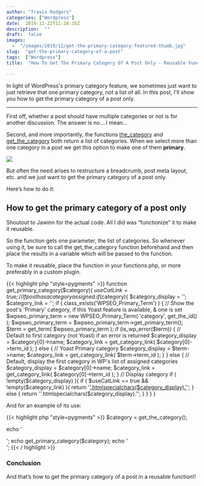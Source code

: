 ```yaml
---
author: "Travis Rodgers"
categories: ["Wordpress"]
date:  2019-12-22T11:28:35Z
description:  ""
draft:  false
images: 
  -  "/images/2019/12/get-the-primary-category-featured-thumb.jpg"
slug:  "get-the-primary-category-of-a-post"
tags:  ["Wordpress"]
title:  "How To Get The Primary Category Of A Post Only - Reusable Function"

---
```


<div class="lead-paragraph"><span class="dropcap">I</span>n light of WordPress's primary category feature, we sometimes just want to just retrieve that one primary category, not a list of all. In this post, I'll show you how to get the primary category of a post only.</div><hr class="lead-hr">

<p>First off, whether a post should have multiple categories or not is for another discussion. The answer is no….I mean…</p>

<p>Second, and more importantly, the functions <a rel="noreferrer noopener" aria-label="the_category (opens in a new tab)" href="https://developer.wordpress.org/reference/functions/the_category/" target="_blank">the_category</a> and <a rel="noreferrer noopener" aria-label="get_the_category (opens in a new tab)" href="https://developer.wordpress.org/reference/functions/get_the_category/" target="_blank">get_the_category</a> both return a list of categories. When we select more than one category in a post we get this option to make one of them <strong>primary</strong>.</p>

<p class="textcenter"><img src="/images/2019/12/get-the-primary-category.jpg" /></p>

But often the need arises to restructure a breadcrumb, post meta layout, etc. and we just want to get the primary category of a post only.

Here’s how to do it:

## How to get the primary category of a post only

Shoutout to Jawinn for the actual code. All I did was “functionize” it to make it reusable.

So the function gets one parameter, the list of categories. So whenever using it, be sure to call the get_the_category function beforehand and then place the results in a variable which will be passed to the function.

To make it reusable, place the function in your functions.php, or more preferably in a custom plugin.

{{< highlight php "style=pygments" >}}
function get_primary_category($category){
  $useCatLink = true;
  // If post has a category assigned.
  if ($category){
    $category_display = '';
    $category_link = '';
    if ( class_exists('WPSEO_Primary_Term') )
    {
      // Show the post's 'Primary' category, if this Yoast feature is available, & one is set
      $wpseo_primary_term = new WPSEO_Primary_Term( 'category', get_the_id() );
      $wpseo_primary_term = $wpseo_primary_term->get_primary_term();
      $term = get_term( $wpseo_primary_term );
      if (is_wp_error($term)) {
        // Default to first category (not Yoast) if an error is returned
        $category_display = $category[0]->name;
        $category_link = get_category_link( $category[0]->term_id );
      } else {
        // Yoast Primary category
        $category_display = $term->name;
        $category_link = get_category_link( $term->term_id );
      }
    }
    else {
      // Default, display the first category in WP's list of assigned categories
      $category_display = $category[0]->name;
      $category_link = get_category_link( $category[0]->term_id );
    }
    // Display category
    if ( !empty($category_display) ){
      if ( $useCatLink == true && !empty($category_link) ){
      return '<span class="post-category"><a href="'.$category_link.'">'.htmlspecialchars($category_display).'</a></span>';
      } else {
      return '<span class="post-category">'.htmlspecialchars($category_display).'</span>';
      }
    }
  }
}
    </code>
</pre>

And for an example of its use:

{{< highlight php "style=pygments" >}}
$category = get_the_category();

echo '<div class="post-category">';
echo get_primary_category($category);
echo '</div>';
{{< / highlight >}}

### Conclusion

And that’s how to get the primary category of a post in a reusable function!!

